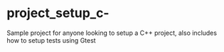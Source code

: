 # project_setup_c-
Sample project for anyone looking to setup a C++ project, also includes how to setup tests using Gtest
